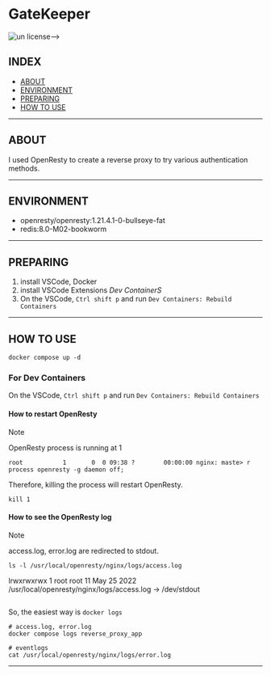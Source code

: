 # GateKeeper

![un license](https://img.shields.io/github/license/RyosukeDTomita/GateKeeper)-->

## INDEX

- [ABOUT](#about)
- [ENVIRONMENT](#environment)
- [PREPARING](#preparing)
- [HOW TO USE](#how-to-use)

---

## ABOUT

I used OpenResty to create a reverse proxy to try various authentication methods.

---

## ENVIRONMENT

- openresty/openresty:1.21.4.1-0-bullseye-fat
- redis:8.0-M02-bookworm

---

## PREPARING

1. install VSCode, Docker
2. install VSCode Extensions *Dev ContainerS*
3. On the VSCode, `Ctrl shift p` and run `Dev Containers: Rebuild Containers`


---

## HOW TO USE

```shell
docker compose up -d
```

### For Dev Containers

On the VSCode, `Ctrl shift p` and run `Dev Containers: Rebuild Containers`

#### How to restart OpenResty

> [!NOTE]
> OpenResty process is running at 1
>
> ```
> root           1       0  0 09:38 ?        00:00:00 nginx: maste> r process openresty -g daemon off;
> ```
Therefore, killing the process will restart OpenResty.

```shell
kill 1
```

#### How to see the OpenResty log

> [!NOTE]
> access.log, error.log are redirected to stdout.
>
> ```
> ls -l /usr/local/openresty/nginx/logs/access.log 
lrwxrwxrwx 1 root root 11 May 25  2022 /usr/local/openresty/nginx/logs/access.log -> /dev/stdout
> ```

So, the easiest way is `docker logs`

```shell
# access.log, error.log
docker compose logs reverse_proxy_app
```

```
# eventlogs
cat /usr/local/openresty/nginx/logs/error.log
```

---
